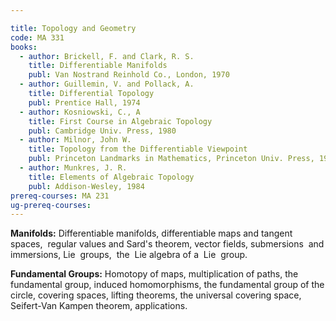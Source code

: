 ```yaml
---

title: Topology and Geometry
code: MA 331
books:
  - author: Brickell, F. and Clark, R. S.
    title: Differentiable Manifolds
    publ: Van Nostrand Reinhold Co., London, 1970
  - author: Guillemin, V. and Pollack, A.
    title: Differential Topology
    publ: Prentice Hall, 1974
  - author: Kosniowski, C., A
    title: First Course in Algebraic Topology
    publ: Cambridge Univ. Press, 1980
  - author: Milnor, John W.
    title: Topology from the Differentiable Viewpoint
    publ: Princeton Landmarks in Mathematics, Princeton Univ. Press, 1997
  - author: Munkres, J. R.
    title: Elements of Algebraic Topology
    publ: Addison-Wesley, 1984
prereq-courses: MA 231
ug-prereq-courses: 
---
```



__Manifolds:__ Differentiable manifolds, differentiable maps and tangent  spaces, 
regular values and Sard's theorem, vector fields, submersions  and immersions,
Lie  groups,  the  Lie algebra of a  Lie  group.

__Fundamental Groups:__ Homotopy of maps, multiplication of paths, the fundamental
group, induced homomorphisms, the fundamental group of the circle, covering
spaces, lifting theorems, the universal covering space, Seifert-Van Kampen
theorem, applications.
   

 
 
